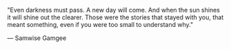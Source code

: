 "Even darkness must pass. A new day will come. And when the sun shines it will shine out the clearer. Those were the stories that stayed with you, that meant something, even if you were too small to understand why."

— Samwise Gamgee